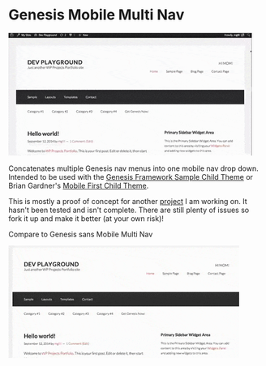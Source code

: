 Genesis Mobile Multi Nav
========================

![Animated GIF showing a screenshot of a Genesis website while the browser window is resized with Genesis Mobile Multi Nav. ](https://github.com/MikeGillihan/genesis-mobile-multi-nav/blob/master/gmmn.gif "Where's the beef?!")


Concatenates multiple Genesis nav menus into one mobile nav drop down. Intended to be used with the [Genesis Framework Sample Child Theme](http://my.studiopress.com/themes/genesis/) or Brian Gardner's [Mobile First Child Theme](http://briangardner.com/themes/mobile-first/).


This is mostly a proof of concept for another [project](https://github.com/MikeGillihan/GeneSass) I am working on. It hasn't been tested and isn't complete. There are still plenty of issues so fork it up and make it better (at your own risk)!


Compare to Genesis sans Mobile Multi Nav

![Animated GIF showing a screenshot of a Genesis website while the browser window is resized without Genesis Mobile Multi Nav. ](https://github.com/MikeGillihan/genesis-mobile-multi-nav/blob/master/no-gmmn.gif "That's a lot of burgers.")